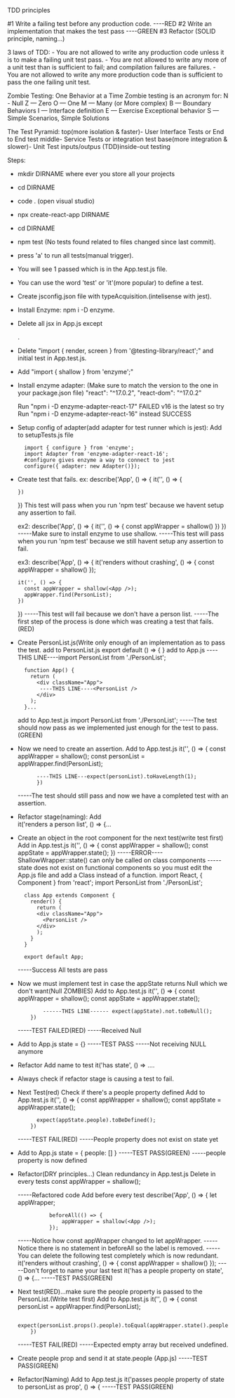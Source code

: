 TDD principles 

#1 Write a failing test before any production code. ----RED
#2 Write an implementation that makes the test pass ----GREEN
#3 Refactor (SOLID principle, naming...)


3 laws of TDD:
    - You are not allowed to write any production code unless it is to make a failing unit test pass.
    - You are not allowed to write any more of a unit test than is sufficient to fail; and compilation failures are failures.
    - You are not allowed to write any more production code than is sufficient to pass the one failing unit test.

Zombie Testing: One Behavior at a Time
Zombie testing is an acronym for:
N - Null
Z — Zero
O — One
M — Many (or More complex)
B — Boundary Behaviors
I — Interface definition
E — Exercise Exceptional behavior
S — Simple Scenarios, Simple Solutions


The Test Pyramid:
    top(more isolation & faster)- User Interface Tests or End to End test
    middle- Service Tests or integration test
    base(more integration & slower)- Unit Test inputs/outpus (TDD)inside-out testing


Steps:
- mkdir DIRNAME where ever you store all your projects 
- cd DIRNAME
- code . (open visual studio)
- npx create-react-app DIRNAME
- cd DIRNAME
- npm test (No tests found related to files changed since last commit).
- press 'a' to run all tests(manual trigger).
- You will see 1 passed which is in the App.test.js file.
- You can use the word 'test' or 'it'(more popular) to define a test.
- Create jsconfig.json file with typeAcquisition.(intelisense with jest).
- Install Enzyme: npm i -D enzyme.
- Delete all jsx in App.js except <div className="App">.

- Delete 
	"import { render, screen } from '@testing-library/react';"
 	and 
	initial test 
	in 
	App.test.js. 

- Add 
	"import { shallow } from 'enzyme';" 

- Install enzyme adapter:
	(Make sure to match the version to the one in your package.json file)
 	"react": "^17.0.2",
	"react-dom": "^17.0.2"

	Run "npm i -D enzyme-adapter-react-17"
		FAILED
		v16 is the latest so try 
	Run "npm i -D enzyme-adapter-react-16" instead
		SUCCESS	


- Setup config of adapter(add adapter for test runner which is jest):
		Add to setupTests.js file
		
		import { configure } from 'enzyme';
		import Adapter from 'enzyme-adapter-react-16';
		#configure gives enzyme a way to connect to jest
		configure({ adapter: new Adapter()});
	

- Create test that fails.
	ex:
	describe('App', () => {
	  it('', () => {
	    
	  })
	})
	This test will pass when you run 'npm test' because we havent setup any assertion to fail.

	ex2:
	describe('App', () => {
	  it('', () => {
	    const appWrapper = shallow(<App />)
	  })
	})
	-----Make sure to install enzyme to use shallow.
	-----This test will pass when you run 'npm test' because we still havent setup any assertion to fail.

	ex3:
	describe('App', () => {
	  it('renders without crashing', () => {
	    const appWrapper = shallow(<App />)
	  });

	  it('', () => {
	    const appWrapper = shallow(<App />);
	    appWrapper.find(PersonList);
	  })
	})
	-----This test will fail because we don't have a person list.
	-----The first step of the process is done which was creating a test that fails.(RED)


- Create PersonList.js(Write only enough of an implementation as to pass the test.
	add to PersonList.js
		export default () => { 
		}
	add to App.js
		----THIS LINE----import PersonList from './PersonList';

		function App() {
		  return (
		    <div className="App">
		     ----THIS LINE----<PersonList />
		    </div>
		  );
		}...
	add to App.test.js
		import PersonList from './PersonList';
	-----The test should now pass as we implemented just enough for the test to pass.(GREEN)

- Now we need to create an assertion.
	Add to App.test.js
		    it('', () => {
		    const appWrapper = shallow(<App />);
		    const personList = appWrapper.find(PersonList);
		  
		    ----THIS LINE---expect(personList).toHaveLength(1);
		    })
	-----The test should still pass and now we have a completed test with an assertion.

- Refactor stage(naming):
	Add 		    
		it('renders a person list', () => {...
	
- Create an object in the root component for the next test(write test first)
	Add in App.test.js
		it('', () => {
		       const appWrapper = shallow(<App />);
		       const appState = appWrapper.state();
		  })
	-----ERROR----    ShallowWrapper::state() can only be called on class components
	-----state does not exist on functional components so you must edit the App.js file and add a Class instead of a function.
		import React, { Component } from 'react';
		import PersonList from './PersonList';

		class App extends Component {
		  render() {
		    return (
		    <div className="App">
		      <PersonList />
		    </div>
		    );
		  }
		}

		export default App;
	-----Success All tests are pass

- Now we must implement test in case the appState returns Null which we don't want(Null ZOMBIES)
	Add to App.test.js
		it('', () => {
		       const appWrapper = shallow(<App />);
		       const appState = appWrapper.state();

		      ------THIS LINE------ expect(appState).not.toBeNull();
		  })
	-----TEST FAILED(RED)
	-----Received Null 

- Add to App.js
	state = {}
	-----TEST PASS
	-----Not receiving NULL anymore

- Refactor
	Add name to test
		it('has state', () => ....

- Always check if refactor stage is causing a test to fail.

- Next Test(red)
	Check if there's a people property defined
	Add to App.test.js
		it('', () => {
		    const appWrapper = shallow(<App />);
		    const appState = appWrapper.state();

		    expect(appState.people).toBeDefined();
		  })
	-----TEST FAIL(RED)
	-----People property does not exist on state yet

- Add to App.js
	 state = { people: [] }
	-----TEST PASS(GREEN)
	-----people property is now defined

- Refactor(DRY principles...)
	Clean redundancy in App.test.js
	Delete in every tests
		const appWrapper = shallow(<App />);
	 
	-----Refactored code
		Add before every test
			describe('App', () => {
				let appWrapper;

				beforeAll(() => {
					appWrapper = shallow(<App />);
				});
	-----Notice how const appWrapper changed to let appWrapper.
	-----Notice there is no statement in beforeAll so the label is removed.
	-----You can delete the following test completely which is now redundant.
		 it('renders without crashing', () => {
		    const appWrapper = shallow(<App />)
		  });
	-----Don't forget to name your last test
		  it('has a people property on state', () => {...
	-----TEST PASS(GREEN)
		
- Next test(RED)...make sure the people property is passed to the PersonList.(Write test first)
	Add to App.test.js
		it('', () => {
		    const personList = appWrapper.find(PersonList);

		    expect(personList.props().people).toEqual(appWrapper.state().people);
		  })
	-----TEST FAIL(RED)
	-----Expected empty array but received undefined.

- Create people prop and send it at state.people (App.js)
	<PersonList people={this.state.people} />
	-----TEST PASS(GREEN)

- Refactor(Naming)
	Add to App.test.js
	  it('passes people property of state to personList as prop', () => {
	-----TEST PASS(GREEN)

	



		


